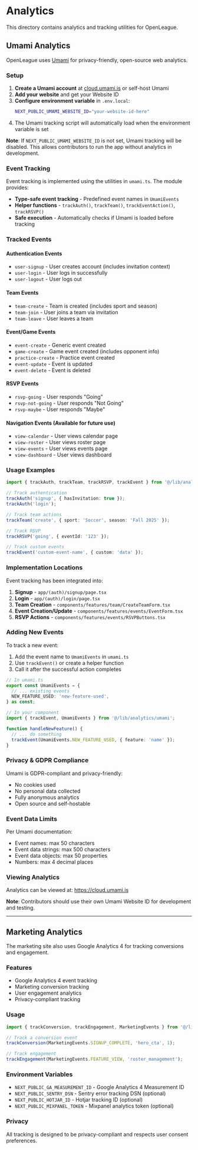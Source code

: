 # Analytics

This directory contains analytics and tracking utilities for OpenLeague.

## Umami Analytics

OpenLeague uses [Umami](https://umami.is) for privacy-friendly, open-source web analytics.

### Setup

1. **Create a Umami account** at [cloud.umami.is](https://cloud.umami.is) or self-host Umami
2. **Add your website** and get your Website ID
3. **Configure environment variable** in `.env.local`:
   ```bash
   NEXT_PUBLIC_UMAMI_WEBSITE_ID="your-website-id-here"
   ```
4. The Umami tracking script will automatically load when the environment variable is set

**Note**: If `NEXT_PUBLIC_UMAMI_WEBSITE_ID` is not set, Umami tracking will be disabled. This allows contributors to run the app without analytics in development.

### Event Tracking

Event tracking is implemented using the utilities in `umami.ts`. The module provides:

- **Type-safe event tracking** - Predefined event names in `UmamiEvents`
- **Helper functions** - `trackAuth()`, `trackTeam()`, `trackEventAction()`, `trackRSVP()`
- **Safe execution** - Automatically checks if Umami is loaded before tracking

### Tracked Events

#### Authentication Events
- `user-signup` - User creates account (includes invitation context)
- `user-login` - User logs in successfully
- `user-logout` - User logs out

#### Team Events
- `team-create` - Team is created (includes sport and season)
- `team-join` - User joins a team via invitation
- `team-leave` - User leaves a team

#### Event/Game Events
- `event-create` - Generic event created
- `game-create` - Game event created (includes opponent info)
- `practice-create` - Practice event created
- `event-update` - Event is updated
- `event-delete` - Event is deleted

#### RSVP Events
- `rsvp-going` - User responds "Going"
- `rsvp-not-going` - User responds "Not Going"
- `rsvp-maybe` - User responds "Maybe"

#### Navigation Events (Available for future use)
- `view-calendar` - User views calendar page
- `view-roster` - User views roster page
- `view-events` - User views events page
- `view-dashboard` - User views dashboard

### Usage Examples

```typescript
import { trackAuth, trackTeam, trackRSVP, trackEvent } from '@/lib/analytics/umami';

// Track authentication
trackAuth('signup', { hasInvitation: true });
trackAuth('login');

// Track team actions
trackTeam('create', { sport: 'Soccer', season: 'Fall 2025' });

// Track RSVP
trackRSVP('going', { eventId: '123' });

// Track custom events
trackEvent('custom-event-name', { custom: 'data' });
```

### Implementation Locations

Event tracking has been integrated into:

1. **Signup** - `app/(auth)/signup/page.tsx`
2. **Login** - `app/(auth)/login/page.tsx`
3. **Team Creation** - `components/features/team/CreateTeamForm.tsx`
4. **Event Creation/Update** - `components/features/events/EventForm.tsx`
5. **RSVP Actions** - `components/features/events/RSVPButtons.tsx`

### Adding New Events

To track a new event:

1. Add the event name to `UmamiEvents` in `umami.ts`
2. Use `trackEvent()` or create a helper function
3. Call it after the successful action completes

```typescript
// In umami.ts
export const UmamiEvents = {
  // ... existing events
  NEW_FEATURE_USED: 'new-feature-used',
} as const;

// In your component
import { trackEvent, UmamiEvents } from '@/lib/analytics/umami';

function handleNewFeature() {
  // ... do something
  trackEvent(UmamiEvents.NEW_FEATURE_USED, { feature: 'name' });
}
```

### Privacy & GDPR Compliance

Umami is GDPR-compliant and privacy-friendly:
- No cookies used
- No personal data collected
- Fully anonymous analytics
- Open source and self-hostable

### Event Data Limits

Per Umami documentation:
- Event names: max 50 characters
- Event data strings: max 500 characters
- Event data objects: max 50 properties
- Numbers: max 4 decimal places

### Viewing Analytics

Analytics can be viewed at: https://cloud.umami.is

**Note**: Contributors should use their own Umami Website ID for development and testing.

---

## Marketing Analytics

The marketing site also uses Google Analytics 4 for tracking conversions and engagement.

### Features

- Google Analytics 4 event tracking
- Marketing conversion tracking
- User engagement analytics
- Privacy-compliant tracking

### Usage

```typescript
import { trackConversion, trackEngagement, MarketingEvents } from '@/lib/analytics';

// Track a conversion event
trackConversion(MarketingEvents.SIGNUP_COMPLETE, 'hero_cta', 1);

// Track engagement
trackEngagement(MarketingEvents.FEATURE_VIEW, 'roster_management');
```

### Environment Variables

- `NEXT_PUBLIC_GA_MEASUREMENT_ID` - Google Analytics 4 Measurement ID
- `NEXT_PUBLIC_SENTRY_DSN` - Sentry error tracking DSN (optional)
- `NEXT_PUBLIC_HOTJAR_ID` - Hotjar tracking ID (optional)
- `NEXT_PUBLIC_MIXPANEL_TOKEN` - Mixpanel analytics token (optional)

### Privacy

All tracking is designed to be privacy-compliant and respects user consent preferences.
